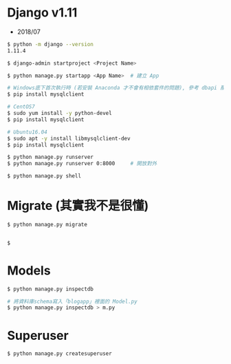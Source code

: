 # Django v1.11
- 2018/07

```sh
$ python -m django --version
1.11.4

$ django-admin startproject <Project Name>

$ python manage.py startapp <App Name>  # 建立 App
```


``` sh
# Windows底下首次執行時 (若安裝 Anaconda 才不會有相依套件的問題), 參考 dbapi 那篇
$ pip install mysqlclient

# CentOS7
$ sudo yum install -y python-devel
$ pip install mysqlclient

# Ubuntu16.04
$ sudo apt -y install libmysqlclient-dev
$ pip install mysqlclient
```

```sh
$ python manage.py runserver
$ python manage.py runserver 0:8000     # 開放對外

$ python manage.py shell
```

# Migrate (其實我不是很懂)

```sh
$ python manage.py migrate


$ 
```

# Models

```sh
$ python manage.py inspectdb

# 將資料庫schema寫入「blogapp」裡面的 Model.py
$ python manage.py inspectdb > m.py
```

# Superuser

```sh
$ python manage.py createsuperuser
```